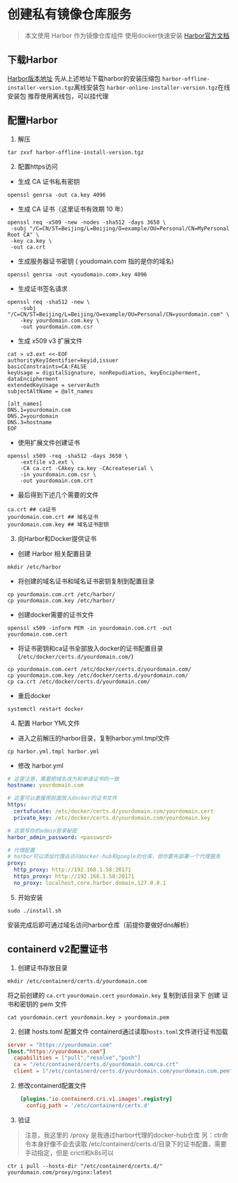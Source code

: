 # 创建私有镜像仓库服务

> 本文使用 Harbor 作为镜像仓库组件
> 使用docker快速安装
> [Harbor官方文档](https://goharbor.io/docs/2.12.0/install-config/download-installer/)

## 下载Harbor
[Harbor版本地址](https://github.com/goharbor/harbor/releases)
先从上述地址下载harbor的安装压缩包
`harbor-offline-installer-version.tgz`离线安装包
`harbor-online-installer-version.tgz`在线安装包
推荐使用离线包，可以挂代理

## 配置Harbor
1. 解压
```shell
tar zxvf harbor-offline-install-version.tgz
```
2. 配置https访问
- 生成 CA 证书私有密钥
```shell
openssl genrsa -out ca.key 4096
```
- 生成 CA 证书（这里证书有效期 10 年）
```
openssl req -x509 -new -nodes -sha512 -days 3650 \
 -subj "/C=CN/ST=Beijing/L=Beijing/O=example/OU=Personal/CN=MyPersonal Root CA" \
 -key ca.key \
 -out ca.crt
```
- 生成服务器证书密钥 ( youdomain.com 指的是你的域名)
```
openssl genrsa -out <youdomain.com>.key 4096
```
- 生成证书签名请求
```
openssl req -sha512 -new \
    -subj "/C=CN/ST=Beijing/L=Beijing/O=example/OU=Personal/CN=yourdomain.com" \
    -key yourdomain.com.key \
    -out yourdomain.com.csr
```
- 生成 x509 v3 扩展文件
```
cat > v3.ext <<-EOF
authorityKeyIdentifier=keyid,issuer
basicConstraints=CA:FALSE
keyUsage = digitalSignature, nonRepudiation, keyEncipherment, dataEncipherment
extendedKeyUsage = serverAuth
subjectAltName = @alt_names

[alt_names]
DNS.1=yourdomain.com
DNS.2=yourdomain
DNS.3=hostname
EOF
```
- 使用扩展文件创建证书
```
openssl x509 -req -sha512 -days 3650 \
    -extfile v3.ext \
    -CA ca.crt -CAkey ca.key -CAcreateserial \
    -in yourdomain.com.csr \
    -out yourdomain.com.crt
```
- 最后得到下述几个需要的文件
```shell
ca.crt ## ca证书
yourdomain.com.crt ## 域名证书
yourdomain.com.key ## 域名证书密钥
```
3. 向Harbor和Docker提供证书
- 创建 Harbor 相关配置目录
```shell
mkdir /etc/harbor
```
- 将创建的域名证书和域名证书密钥复制到配置目录
```shell
cp yourdomain.com.crt /etc/harbor/
cp yourdomain.com.key /etc/harbor/
```
- 创建docker需要的证书文件
```shell
openssl x509 -inform PEM -in yourdomain.com.crt -out yourdomain.com.cert
```
- 将证书密钥和ca证书全部放入docker的证书配置目录(`/etc/docker/certs.d/yourdomain.com/`)
```shell
cp yourdomain.com.cert /etc/docker/certs.d/yourdomain.com/
cp yourdomain.com.key /etc/docker/certs.d/yourdomain.com/
cp ca.crt /etc/docker/certs.d/yourdomain.com/
```
- 重启docker
```shell
systemctl restart docker
```
4. 配置 Harbor YML文件
- 进入之前解压的harbor目录，复制harbor.yml.tmpl文件
```shell
cp harbor.yml.tmpl harbor.yml
```
- 修改 harbor.yml
```yaml
# 这里注意，需要把域名改为和申请证书的一致
hostname: yourdomain.com

# 这里可以直接用前面放入docker的证书文件
https:
  certufucate: /etc/docker/certs.d/yourdomain.com/yourdomain.cert
  private_key: /etc/docker/certs.d/yourdomain.com/yourdomain.key

# 这里写你的admin登录秘密
harbor_admin_password: <password>

# 代理配置
# harbor可以添加代理去访问docker-hub和google的仓库，但你要先部署一个代理服务
proxy:
  http_proxy: http://192.168.1.58:20171
  https_proxy: http://192.168.1.58:20171
  no_proxy: localhost,core.harbor.domain,127.0.0.1
```

5. 开始安装
```shell
sudo ./install.sh
```
安装完成后即可通过域名访问harbor仓库（前提你要做好dns解析）

## containerd v2配置证书
1. 创建证书存放目录
```shell
mkdir /etc/containerd/certs.d/yourdomain.com
```
将之前创建的 `ca.crt` `yourdomain.cert` `yourdomain.key` 复制到该目录下
创建 证书和密钥的 pem 文件
```shell
cat yourdomain.cert yourdomain.key > yourdomain.pem
```
2. 创建 hosts.toml 配置文件
containerd通过读取`hosts.toml`文件进行证书加载
```toml [hosts.toml]
server = "https://yourdomain.com"
[host."https://yourdomain.com"]
  capabilities = ["pull","resolve","push"]
  ca = "/etc/containerd/certs.d/yourdomain.com/ca.crt"
  client = ["/etc/containerd/certs.d/yourdomain.com/yourdomain.com.pem"]
```
2. 修改containerd配置文件
```toml [/etc/containerd/config.toml]
    [plugins.'io.containerd.cri.v1.images'.registry]
      config_path = '/etc/containerd/certs.d'
```
3. 验证
> 注意，我这里的 /proxy 是我通过harbor代理的docker-hub仓库
> 另：ctr命令本身好像不会去读取 /etc/containerd/certs.d/目录下的证书配置，需要手动指定，但是 crictl和k8s可以
```shell
ctr i pull --hosts-dir "/etc/containerd/certs.d/" yourdomain.com/proxy/nginx:latest
```
